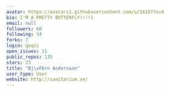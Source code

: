 ```yaml
---
avatar: https://avatars1.githubusercontent.com/u/18167?v=4
bio: I'M A PRETTY BUTTERFLY!!!!1
email: null
followers: 60
following: 34
forks: 7
login: gaqzi
open_issues: 11
public_repos: 135
stars: 23
title: "Bj\xF6rn Andersson"
user_type: User
website: http://sanitarium.se/
---
```

